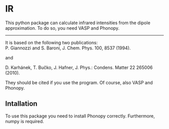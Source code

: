 # IR

This python package can calculate infrared intensities from the dipole approximation. To do so, you need VASP and Phonopy. 
<hr></hr>
It is based on the following two publications: </br>
P. Giannozzi and S. Baroni, J. Chem. Phys. 100, 8537 (1994). 

and

D. Karhánek, T. Bučko, J. Hafner, J. Phys.: Condens. Matter 22 265006 (2010). 

They should be cited if you use the program. Of course, also VASP and Phonopy.

Intallation
-----------
To use this package you need to install Phonopy correctly. Furthermore, numpy is required.



